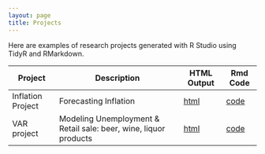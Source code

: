 ```yaml
---
layout: page
title: Projects
---
```


Here are examples of research projects generated with R Studio using TidyR and RMarkdown.

Project | Description | HTML Output | Rmd Code
--- | --- | --- | ---
Inflation Project | Forecasting Inflation | [html](https://Owenrags.github.io/Upload_inflation/) | [code](https://github.com/Owenrags/Upload_inflation)
VAR project | Modeling Unemployment & Retail sale: beer, wine, liquor products | [html](https://Owenrags.github.io/VAR-model-assignment/) | [code](https://github.com/Owenrags/VAR-model-assignment)
